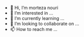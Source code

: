 - 👋 Hi, I’m morteza nouri
- 👀 I’m interested in ...
- 🌱 I’m currently learning ...
- 💞️ I’m looking to collaborate on ...
- 📫 How to reach me ...

<!---
morteza-nouri/morteza-nouri is a ✨ special ✨ repository because its `README.md` (this file) appears on your GitHub profile.
You can click the Preview link to take a look at your changes.
--->
